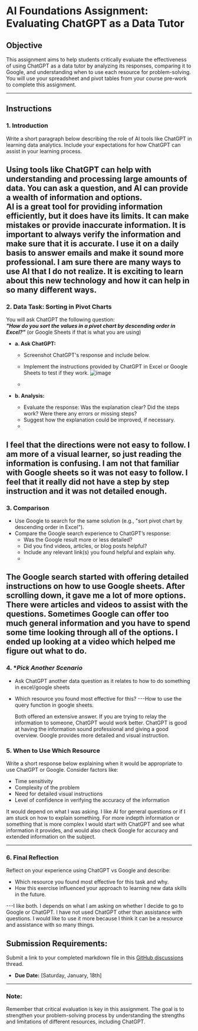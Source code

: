 # **AI Foundations Assignment: Evaluating ChatGPT as a Data Tutor**

## **Objective**  
This assignment aims to help students critically evaluate the effectiveness of using ChatGPT as a data tutor by analyzing its responses, comparing it to Google, and understanding when to use each resource for problem-solving. You will use your spreadsheet and pivot tables from your course pre-work to complete this assignment.  

---

## **Instructions**

### 1. **Introduction**  
Write a short paragraph below describing the role of AI tools like ChatGPT in learning data analytics. Include your expectations for how ChatGPT can assist in your learning process.

Using tools like ChatGPT can help with understanding and processing large amounts of data. You can ask a question, and AI can provide a wealth of information and options.				
AI is a great tool for providing information efficiently, but it does have its limits.  It can make mistakes or provide inaccurate information.  It is important to always verify the information and make sure that it is accurate.  I use it on a daily basis to answer emails and make it sound more professional.  I am sure there are many ways to use AI that I do not realize.  It is exciting to learn about this new technology and how it can help in so many different ways.									
---

### 2. **Data Task: Sorting in Pivot Charts**  

You will ask ChatGPT the following question:  
**_"How do you sort the values in a pivot chart by descending order in Excel?"_** (or Google Sheets if that is what you are using) 

- **a. Ask ChatGPT:**  
  - Screenshot ChatGPT's response and include below. 
  - Implement the instructions provided by ChatGPT in Excel or Google Sheets to test if they work.
![image](https://github.com/user-attachments/assets/ac19cc3f-8702-4e82-b4fd-d8998cd06492)



  - 

- **b. Analysis:**  
  - Evaluate the response: Was the explanation clear? Did the steps work? Were there any errors or missing steps?  
  - Suggest how the explanation could be improved, if necessary.
  - 
I feel that the directions were not easy to follow.  I am more of a visual learner, so just reading the information is confusing.  I am not that familiar with Google sheets so it was not easy to follow.  I feel that it really did not have a step by step instruction and it was not detailed enough.
---

### 3. **Comparison**  
- Use Google to search for the same solution (e.g., "sort pivot chart by descending order in Excel").  
- Compare the Google search experience to ChatGPT’s response:  
  - Was the Google result more or less detailed?  
  - Did you find videos, articles, or blog posts helpful?  
  - Include any relevant link(s) you found helpful and explain why.
  - 
The Google search started with offering detailed instructions on how to use Google sheets.  After scrolling down, it gave me a lot of more options.  There were articles and videos to assist with the questions.  Sometimes Google can offer too much general information and you have to spend some time looking through all of the options.  I ended up looking at a video which helped me figure out what to do.
---

### 4. **Pick Another Scenario*  
- Ask ChatGPT another data question as it relates to how to do something in excel/google sheets 
- Which resource you found most effective for this? 
---How to use the query function in google sheets.

  Both offered an extensive answer. If you are trying to relay the information to someone, ChatGPT would work better.  ChatGPT is good at having the information sound professional and giving a good overview.  Google provides more detailed and visual instruction.

### 5. **When to Use Which Resource**  
Write a short response below explaining when it would be appropriate to use ChatGPT or Google. Consider factors like:  
- Time sensitivity  
- Complexity of the problem  
- Need for detailed visual instructions  
- Level of confidence in verifying the accuracy of the information  

It would depend on what I was asking.  I like AI for general questions or if I am stuck on how to explain something.  For more indepth information or something that is more complex I would start with ChatGPT and see what information it provides, and would also check Google for accuracy and extended information on the subject.

---

### 6. **Final Reflection**  
Reflect on your experience using ChatGPT vs Google and describe:  
- Which resource you found most effective for this task and why.  
- How this exercise influenced your approach to learning new data skills in the future.  

---I like both.  I depends on what I am asking on whether I decide to go to Google or ChatGPT.  I have not used ChatGPT other than assistance with questions.  I would like to use it more because I think it can be a resource and assistance with so many things.

## **Submission Requirements:**  
Submit a link to your completed markdown file in this [GitHub discussions](https://github.com/Tech-Moms/data-analytics-winter-2025/discussions/4) thread.  
- **Due Date:** [Saturday, January, 18th]  

---

### **Note:**  
Remember that critical evaluation is key in this assignment. The goal is to strengthen your problem-solving process by understanding the strengths and limitations of different resources, including ChatGPT.
